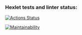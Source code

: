 ### Hexlet tests and linter status:
[![Actions Status](https://github.com/Madixxx22/frontend-project-46/workflows/hexlet-check/badge.svg)](https://github.com/Madixxx22/frontend-project-46/actions)

[![Maintainability](https://api.codeclimate.com/v1/badges/fde78d3c3a461cc80289/maintainability)](https://codeclimate.com/github/Madixxx22/frontend-project-46/maintainability)